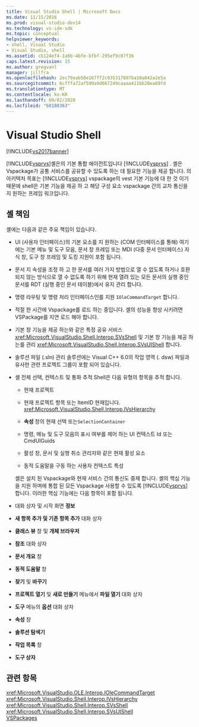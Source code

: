 ```yaml
---
title: Visual Studio Shell | Microsoft Docs
ms.date: 11/15/2016
ms.prod: visual-studio-dev14
ms.technology: vs-ide-sdk
ms.topic: conceptual
helpviewer_keywords:
- shell, Visual Studio
- Visual Studio, shell
ms.assetid: cb124ef4-1a6b-4bfe-bfbf-295ef9c07f36
caps.latest.revision: 15
ms.author: gregvanl
manager: jillfra
ms.openlocfilehash: 2ec79aab58e167ff2c935317897ba10a042a2e5a
ms.sourcegitcommit: 6cfffa72af599a9d667249caaaa411bb28ea69fd
ms.translationtype: MT
ms.contentlocale: ko-KR
ms.lasthandoff: 09/02/2020
ms.locfileid: "68180363"
---
```

# <a name="visual-studio-shell"></a>Visual Studio Shell
[!INCLUDE[vs2017banner](../../includes/vs2017banner.md)]

[!INCLUDE[vsprvs](../../includes/vsprvs-md.md)]셸은의 기본 통합 에이전트입니다 [!INCLUDE[vsprvs](../../includes/vsprvs-md.md)] . 셸은 Vspackage가 공통 서비스를 공유할 수 있도록 하는 데 필요한 기능을 제공 합니다. 의 아키텍처 목표는 [!INCLUDE[vsprvs](../../includes/vsprvs-md.md)] vspackage의 vest 기본 기능에 대 한 것 이기 때문에 shell은 기본 기능을 제공 하 고 해당 구성 요소 vspackage 간의 교차 통신을 지 원하는 프레임 워크입니다.  
  
## <a name="shell-responsibilities"></a>셸 책임  
 셸에는 다음과 같은 주요 책임이 있습니다.  
  
- UI (사용자 인터페이스)의 기본 요소를 지 원하는 (COM 인터페이스를 통해) 여기에는 기본 메뉴 및 도구 모음, 문서 창 프레임 또는 MDI (다중 문서 인터페이스) 자식 창, 도구 창 프레임 및 도킹 지원이 포함 됩니다.  
  
- 문서 지 속성을 조정 하 고 한 문서를 여러 가지 방법으로 열 수 없도록 하거나 호환 되지 않는 방식으로 열 수 없도록 하기 위해 현재 열려 있는 모든 문서의 실행 중인 문서를 RDT (실행 중인 문서 테이블)에서 유지 관리 합니다.  
  
- 명령 라우팅 및 명령 처리 인터페이스인를 지원 `IOleCommandTarget` 합니다.  
  
- 적절 한 시간에 Vspackage를 로드 하는 중입니다. 셸의 성능을 향상 시키려면 VSPackage를 지연 로드 해야 합니다.  
  
- 기본 창 기능을 제공 하는와 같은 특정 공유 서비스 <xref:Microsoft.VisualStudio.Shell.Interop.SVsShell> 및 기본 창 기능을 제공 하는를 관리 <xref:Microsoft.VisualStudio.Shell.Interop.SVsUIShell> 합니다.  
  
- 솔루션 파일 (.sln) 관리 솔루션에는 Visual C++ 6.0의 작업 영역 (. dsw) 파일과 유사한 관련 프로젝트 그룹이 포함 되어 있습니다.  
  
- 셸 전체 선택, 컨텍스트 및 통화 추적 Shell은 다음 유형의 항목을 추적 합니다.  
  
  - 현재 프로젝트  
  
  - 현재 프로젝트 항목 또는 ItemID 현재입니다. <xref:Microsoft.VisualStudio.Shell.Interop.IVsHierarchy>  
  
  - **속성** 창의 현재 선택 또는`SelectionContainer`  
  
  - 명령, 메뉴 및 도구 모음의 표시 여부를 제어 하는 UI 컨텍스트 Id 또는 CmdUIGuids  
  
  - 활성 창, 문서 및 실행 취소 관리자와 같은 현재 활성 요소  
  
  - 동적 도움말을 구동 하는 사용자 컨텍스트 특성  
  
  셸은 설치 된 Vspackage와 현재 서비스 간의 통신도 중재 합니다. 셸의 핵심 기능을 지원 하며에 통합 된 모든 Vspackage 사용할 수 있도록 [!INCLUDE[vsprvs](../../includes/vsprvs-md.md)] 합니다. 이러한 핵심 기능에는 다음 항목이 포함 됩니다.  
  
- 대화 상자 및 시작 화면 **정보**  
  
- **새 항목 추가 및 기존 항목 추가** 대화 상자  
  
- **클래스 뷰** 창 및 **개체 브라우저**  
  
- **참조** 대화 상자  
  
- **문서 개요** 창  
  
- **동적 도움말** 창  
  
- **찾기** 및 **바꾸기**  
  
- **프로젝트 열기** 및 **새로 만들기** 메뉴에서 **파일 열기** 대화 상자  
  
- **도구** 메뉴의 **옵션** 대화 상자  
  
- **속성** 창  
  
- **솔루션 탐색기**  
  
- **작업 목록** 창  
  
- **도구 상자**  
  
## <a name="see-also"></a>관련 항목  
 <xref:Microsoft.VisualStudio.OLE.Interop.IOleCommandTarget>   
 <xref:Microsoft.VisualStudio.Shell.Interop.IVsHierarchy>   
 <xref:Microsoft.VisualStudio.Shell.Interop.SVsShell>   
 <xref:Microsoft.VisualStudio.Shell.Interop.SVsUIShell>   
 [VSPackages](../../extensibility/internals/vspackages.md)
